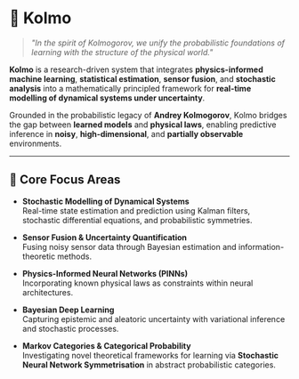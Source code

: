 # 🌌 Kolmo

> *"In the spirit of Kolmogorov, we unify the probabilistic foundations of learning with the structure of the physical world."*

**Kolmo** is a research-driven system that integrates **physics-informed machine learning**, **statistical estimation**, **sensor fusion**, and **stochastic analysis** into a mathematically principled framework for **real-time modelling of dynamical systems under uncertainty**.

Grounded in the probabilistic legacy of **Andrey Kolmogorov**, Kolmo bridges the gap between **learned models** and **physical laws**, enabling predictive inference in **noisy**, **high-dimensional**, and **partially observable** environments.

---

## 🔬 Core Focus Areas

- **Stochastic Modelling of Dynamical Systems**  
  Real-time state estimation and prediction using Kalman filters, stochastic differential equations, and probabilistic symmetries.

- **Sensor Fusion & Uncertainty Quantification**  
  Fusing noisy sensor data through Bayesian estimation and information-theoretic methods.

- **Physics-Informed Neural Networks (PINNs)**  
  Incorporating known physical laws as constraints within neural architectures.

- **Bayesian Deep Learning**  
  Capturing epistemic and aleatoric uncertainty with variational inference and stochastic processes.

- **Markov Categories & Categorical Probability**  
  Investigating novel theoretical frameworks for learning via **Stochastic Neural Network Symmetrisation** in abstract probabilistic categories.

